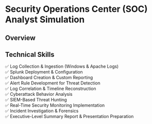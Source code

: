 # Security Operations Center (SOC) Analyst Simulation

## Overview

## Technical Skills
✅ Log Collection & Ingestion (Windows & Apache Logs) </br>
✅ Splunk Deployment & Configuration </br>
✅ Dashboard Creation & Custom Reporting </br>
✅ Alert Rule Development for Threat Detection </br>
✅ Log Correlation & Timeline Reconstruction </br>
✅ Cyberattack Behavior Analysis </br>
✅ SIEM-Based Threat Hunting </br>
✅ Real-Time Security Monitoring Implementation </br>
✅ Incident Investigation & Forensics </br>
✅ Executive-Level Summary Report & Presentation Preparation </br>
